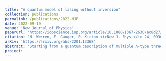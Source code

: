 ```yaml
---
title: "A quantum model of lasing without inversion"
collection: publications
permalink: /publications/2022-NJP
date: 2022-09-19
venue: 'New Journal of Physics'
paperurl: 'https://iopscience.iop.org/article/10.1088/1367-2630/ac8d27/meta'
citation: 'N. Werren, E. Gauger, P. Kirton <i>New J. Phys.</i> 24, 093027 (2022)'
arXiv: 'https://arxiv.org/abs/2201.13368'
abstract: 'Starting from a quantum description of multiple Λ-type three-level atoms driven with a coherent microwave field and incoherent optical pumping, we derive a microscopic model of lasing from which we move towards a consistent macroscopic picture. Our analysis applies across the range of system sizes from nanolasers to the thermodynamic limit of conventional lasing. We explore the necessary conditions to achieve lasing without inversion in certain regimes by calculating the non-equilibrium steady state solutions of the model at, and between, its microscopic and macroscopic limits. For the macroscopic picture, we use mean-field theory to present a thorough analysis of the lasing phase transition. In the microscopic case, we exploit the underlying permutation symmetry of the density matrix to calculate exact solutions for N three-level systems. This allows us to show that the steady state solutions approach the thermodynamic limit as N increases, restoring the sharp non-equilibrium phase transition in this limit. We demonstrate how the lasing phase transition and degree of population inversion can be adjusted by simply varying the phase of the coherent driving field. The high level of quantum control presented by this microscopic model and the framework outlined here have applications to further understanding and developing nanophotonic technology.'
project: 
---
```



